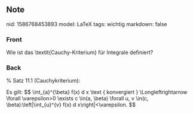 ## Note
nid: 1586768453893
model: LaTeX
tags: wichtig
markdown: false

### Front
Wie ist das \textit{Cauchy-Kriterium} für Integrale definiert?

### Back
% Satz 11.1 (Cauchykriterium):
<div>
  Es gilt: $$ \int_{a}^{\beta} f(x) d x \text { konvergiert }
  \Longleftrightarrow \forall \varepsilon>0 \exists c \in(a,
  \beta) \forall u, v \in(c, \beta):\left|\int_{u}^{v} f(x) d
  x\right|<\varepsilon. $$
</div>
